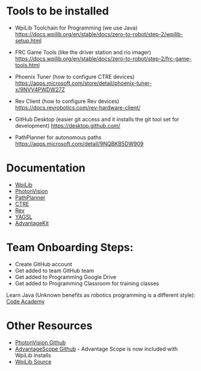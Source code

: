 # Tools to be installed
* WpiLib Toolchain for Programming (we use Java)
https://docs.wpilib.org/en/stable/docs/zero-to-robot/step-2/wpilib-setup.html

* FRC Game Tools (like the driver station and rio imager)
https://docs.wpilib.org/en/stable/docs/zero-to-robot/step-2/frc-game-tools.html 

* Phoenix Tuner (how to configure CTRE devices)
https://apps.microsoft.com/store/detail/phoenix-tuner-x/9NVV4PWDW27Z

* Rev Client (how to configure Rev devices)
https://docs.revrobotics.com/rev-hardware-client/

* GitHub Desktop (easier git access and it installs the git tool set for development) 
https://desktop.github.com/

* PathPlanner for autonomous paths
https://apps.microsoft.com/detail/9NQBKB5DW909

# Documentation
* [WpiLib](https://docs.wpilib.org/en/stable/index.html)
* [PhotonVision](https://docs.photonvision.org/en/latest/)
* [PathPlanner](https://github.com/mjansen4857/pathplanner)
* [CTRE](https://v6.docs.ctr-electronics.com/en/stable/index.html)
* [Rev](https://docs.revrobotics.com/docs/)
* [YAGSL](https://docs.yagsl.com/)
* [AdvantageKit](https://docs.advantagekit.org/)

# Team Onboarding Steps:
* Create GitHub account
* Get added to team GitHub team
* Get added to Programming Google Drive
* Get added to Programming Classroom for training classes

Learn Java (Unknown benefits as robotics programming is a different style): [Code Academy](https://www.codecademy.com/learn/learn-java)

# Other Resources
* [PhotonVision Github](https://github.com/PhotonVision/photonvision)
* [AdvantageScope Github](https://github.com/Mechanical-Advantage/AdvantageScope) - Advantage Scope is now included with WpiLib installs
* [WpiLib Source](https://github.com/wpilibsuite/allwpilib)